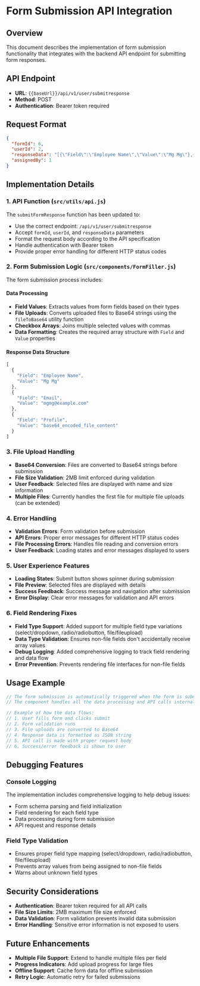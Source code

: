 # Form Submission API Integration

## Overview
This document describes the implementation of form submission functionality that integrates with the backend API endpoint for submitting form responses.

## API Endpoint
- **URL**: `{{baseUrl}}/api/v1/user/submitresponse`
- **Method**: POST
- **Authentication**: Bearer token required

## Request Format
```json
{
  "formId": 6,
  "userId": 2,
  "responseData": "[{\"Field\":\"Employee Name\",\"Value\":\"Mg Mg\"},{\"Field\":\"Email\",\"Value\":\"mgmg@example.com\"},{\"Field\":\"City\",\"Value\":\"Yangon\"},{\"Field\":\"Join Date\",\"Value\":\"2025-08-03\"},{\"Field\":\"Profile\",\"Value\":\"base64_string\"}]",
  "assignedBy": 1
}
```

## Implementation Details

### 1. API Function (`src/utils/api.js`)
The `submitFormResponse` function has been updated to:
- Use the correct endpoint: `/api/v1/user/submitresponse`
- Accept `formId`, `userId`, and `responseData` parameters
- Format the request body according to the API specification
- Handle authentication with Bearer token
- Provide proper error handling for different HTTP status codes

### 2. Form Submission Logic (`src/components/FormFiller.js`)
The form submission process includes:

#### Data Processing
- **Field Values**: Extracts values from form fields based on their types
- **File Uploads**: Converts uploaded files to Base64 strings using the `fileToBase64` utility function
- **Checkbox Arrays**: Joins multiple selected values with commas
- **Data Formatting**: Creates the required array structure with `Field` and `Value` properties

#### Response Data Structure
```javascript
[
  {
    "Field": "Employee Name",
    "Value": "Mg Mg"
  },
  {
    "Field": "Email", 
    "Value": "mgmg@example.com"
  },
  {
    "Field": "Profile",
    "Value": "base64_encoded_file_content"
  }
]
```

### 3. File Upload Handling
- **Base64 Conversion**: Files are converted to Base64 strings before submission
- **File Size Validation**: 2MB limit enforced during validation
- **User Feedback**: Selected files are displayed with name and size information
- **Multiple Files**: Currently handles the first file for multiple file uploads (can be extended)

### 4. Error Handling
- **Validation Errors**: Form validation before submission
- **API Errors**: Proper error messages for different HTTP status codes
- **File Processing Errors**: Handles file reading and conversion errors
- **User Feedback**: Loading states and error messages displayed to users

### 5. User Experience Features
- **Loading States**: Submit button shows spinner during submission
- **File Preview**: Selected files are displayed with details
- **Success Feedback**: Success message and navigation after submission
- **Error Display**: Clear error messages for validation and API errors

### 6. Field Rendering Fixes
- **Field Type Support**: Added support for multiple field type variations (select/dropdown, radio/radiobutton, file/fileupload)
- **Data Type Validation**: Ensures non-file fields don't accidentally receive array values
- **Debug Logging**: Added comprehensive logging to track field rendering and data flow
- **Error Prevention**: Prevents rendering file interfaces for non-file fields

## Usage Example

```javascript
// The form submission is automatically triggered when the form is submitted
// The component handles all the data processing and API calls internally

// Example of how the data flows:
// 1. User fills form and clicks submit
// 2. Form validation runs
// 3. File uploads are converted to Base64
// 4. Response data is formatted as JSON string
// 5. API call is made with proper request body
// 6. Success/error feedback is shown to user
```

## Debugging Features

### Console Logging
The implementation includes comprehensive logging to help debug issues:
- Form schema parsing and field initialization
- Field rendering for each field type
- Data processing during form submission
- API request and response details

### Field Type Validation
- Ensures proper field type mapping (select/dropdown, radio/radiobutton, file/fileupload)
- Prevents array values from being assigned to non-file fields
- Warns about unknown field types

## Security Considerations
- **Authentication**: Bearer token required for all API calls
- **File Size Limits**: 2MB maximum file size enforced
- **Data Validation**: Form validation prevents invalid data submission
- **Error Handling**: Sensitive error information is not exposed to users

## Future Enhancements
- **Multiple File Support**: Extend to handle multiple files per field
- **Progress Indicators**: Add upload progress for large files
- **Offline Support**: Cache form data for offline submission
- **Retry Logic**: Automatic retry for failed submissions 